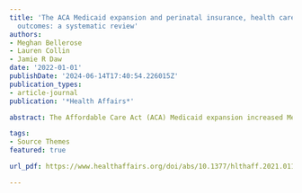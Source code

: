 ```yaml
---
title: 'The ACA Medicaid expansion and perinatal insurance, health care use, and health
  outcomes: a systematic review'
authors:
- Meghan Bellerose
- Lauren Collin
- Jamie R Daw
date: '2022-01-01'
publishDate: '2024-06-14T17:40:54.226015Z'
publication_types:
- article-journal
publication: '*Health Affairs*'

abstract: The Affordable Care Act (ACA) Medicaid expansion increased Medicaid eligibility for low-income adults regardless of their pregnancy or parental status. Variation in states’ adoption of this expansion created a natural experiment to study the effects of expanding public insurance on insurance coverage, health care use, and health outcomes during preconception, pregnancy, and postpartum. We conducted a systematic review of relevant literature on this topic, analyzing twenty-four studies published between January 2014 and April 2021. We found that the ACA Medicaid expansion increased preconception and postpartum Medicaid coverage with corresponding declines in uninsurance, private insurance coverage, and insurance churn. There was limited evidence that Medicaid expansion increased perinatal health care use or improved infant birth outcomes overall, although some studies reported reduced racial and ethnic disparities in rates of prenatal and postpartum visit attendance, maternal mortality, low birthweight, and preterm births. Stronger data collection on preconception and postpartum outcomes with sufficient sample sizes to stratify by race and ethnicity is needed to assess the full impact of the ACA and emerging Medicaid policy changes, such as the postpartum Medicaid extension.

tags:
- Source Themes
featured: true

url_pdf: https://www.healthaffairs.org/doi/abs/10.1377/hlthaff.2021.01150

---
```

